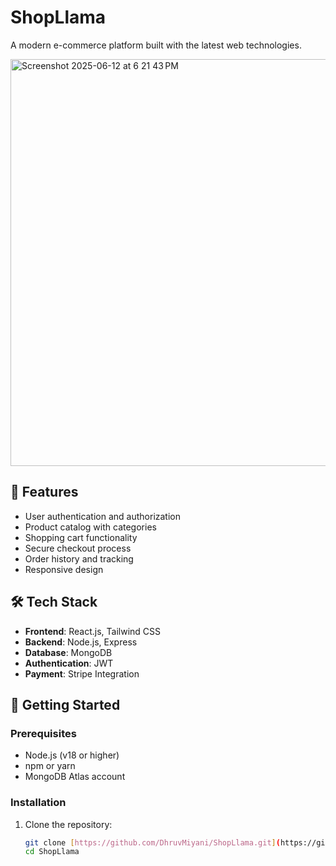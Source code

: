 # ShopLlama

A modern e-commerce platform built with the latest web technologies.

<img width="651" alt="Screenshot 2025-06-12 at 6 21 43 PM" src="https://github.com/user-attachments/assets/bac0c082-80f7-45c1-996f-d0e7878d55a2" />



## 🚀 Features

- User authentication and authorization
- Product catalog with categories
- Shopping cart functionality
- Secure checkout process
- Order history and tracking
- Responsive design

## 🛠️ Tech Stack

- **Frontend**: React.js, Tailwind CSS
- **Backend**: Node.js, Express
- **Database**: MongoDB
- **Authentication**: JWT
- **Payment**: Stripe Integration

## 🚀 Getting Started

### Prerequisites

- Node.js (v18 or higher)
- npm or yarn
- MongoDB Atlas account

### Installation

1. Clone the repository:
   ```bash
   git clone [https://github.com/DhruvMiyani/ShopLlama.git](https://github.com/DhruvMiyani/ShopLlama.git)
   cd ShopLlama
